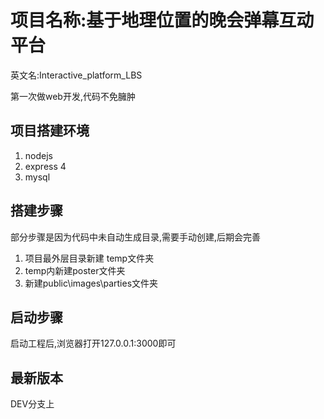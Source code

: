 # 项目名称:基于地理位置的晚会弹幕互动平台
英文名:Interactive_platform_LBS

第一次做web开发,代码不免臃肿

## 项目搭建环境 ##
1. nodejs
2. express 4
3. mysql


## 搭建步骤 ##
部分步骤是因为代码中未自动生成目录,需要手动创建,后期会完善

1. 项目最外层目录新建 temp文件夹
2. temp内新建poster文件夹
3. 新建public\images\parties文件夹

## 启动步骤 ##

启动工程后,浏览器打开127.0.0.1:3000即可


## 最新版本 ##

DEV分支上
